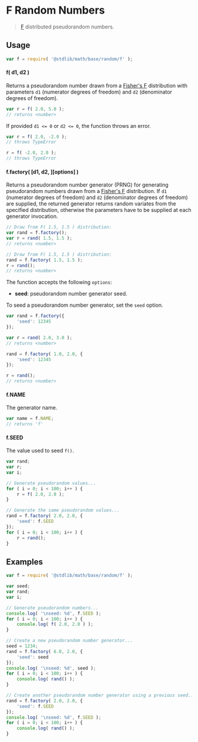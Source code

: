 # F Random Numbers

> [F][f] distributed pseudorandom numbers.


<!-- <usage> -->

## Usage

``` javascript
var f = require( '@stdlib/math/base/random/f' );
```

#### f( d1, d2 )

Returns a pseudorandom number drawn from a [Fisher's F][f] distribution with parameters `d1` (numerator degrees of freedom) and `d2` (denominator degrees of freedom).

``` javascript
var r = f( 2.0, 5.0 );
// returns <number>
```

If provided `d1 <= 0` or `d2 <= 0`, the function throws an error.

``` javascript
var r = f( 2.0, -2.0 );
// throws TypeError

r = f( -2.0, 2.0 );
// throws TypeError
```

#### f.factory( \[d1, d2, \]\[options\] )

Returns a pseudorandom number generator (PRNG) for generating pseudorandom numbers drawn from a [Fisher's F][f] distribution. If `d1` (numerator degrees of freedom) and `d2` (denominator degrees of freedom) are supplied, the returned generator returns random variates from the specified distribution, otherwise the parameters have to be supplied at each generator invocation.

``` javascript
// Draw from F( 1.5, 1.5 ) distribution:
var rand = f.factory();
var r = rand( 1.5, 1.5 );
// returns <number>

// Draw from F( 1.5, 1.5 ) distribution:
rand = f.factory( 1.5, 1.5 );
r = rand();
// returns <number>
```

The function accepts the following `options`:

* __seed__: pseudorandom number generator seed.

To seed a pseudorandom number generator, set the `seed` option.

``` javascript
var rand = f.factory({
    'seed': 12345
});

var r = rand( 2.0, 3.0 );
// returns <number>

rand = f.factory( 1.0, 2.0, {
    'seed': 12345
});

r = rand();
// returns <number>
```

#### f.NAME

The generator name.

``` javascript
var name = f.NAME;
// returns 'f'
```

#### f.SEED

The value used to seed `f()`.

``` javascript
var rand;
var r;
var i;

// Generate pseudorandom values...
for ( i = 0; i < 100; i++ ) {
    r = f( 2.0, 2.0 );
}

// Generate the same pseudorandom values...
rand = f.factory( 2.0, 2.0, {
    'seed': f.SEED
});
for ( i = 0; i < 100; i++ ) {
    r = rand();
}
```

<!-- </usage> -->


<!-- <examples> -->

## Examples

``` javascript
var f = require( '@stdlib/math/base/random/f' );

var seed;
var rand;
var i;

// Generate pseudorandom numbers...
console.log( '\nseed: %d', f.SEED );
for ( i = 0; i < 100; i++ ) {
    console.log( f( 2.0, 2.0 ) );
}

// Create a new pseudorandom number generator...
seed = 1234;
rand = f.factory( 6.0, 2.0, {
    'seed': seed
});
console.log( '\nseed: %d', seed );
for ( i = 0; i < 100; i++ ) {
    console.log( rand() );
}

// Create another pseudorandom number generator using a previous seed...
rand = f.factory( 2.0, 2.0, {
    'seed': f.SEED
});
console.log( '\nseed: %d', f.SEED );
for ( i = 0; i < 100; i++ ) {
    console.log( rand() );
}
```

<!-- </examples> -->


<!-- <links> -->

[f]: https://en.wikipedia.org/wiki/F_distribution

<!-- </links> -->
